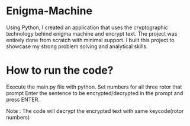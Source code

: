 # Enigma-Machine
Using Python, I created an application that uses the cryptographic technology behind enigma machine and encrypt text. The project was entirely done from scratch with minimal support. I built this project to showcase my strong problem solving and analytical skills.

# How to run the code?
Execute the main.py file with python.
Set numbers for all three rotor that prompt
Enter the sentence to be encrypted/decrypted in the prompt and press ENTER.

Note : The code will decrypt the encrypted text with same keycode(rotor numbers)
